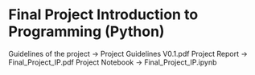 # Final Project Introduction to Programming (Python)

Guidelines of the project -> Project Guidelines V0.1.pdf
Project Report -> Final_Project_IP.pdf
Project Notebook -> Final_Project_IP.ipynb
